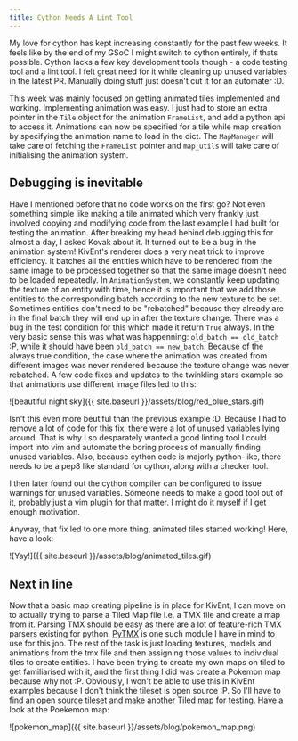 ```yaml
---
title: Cython Needs A Lint Tool
---
```


My love for cython has kept increasing constantly for the past few weeks.
It feels like by the end of my GSoC I might switch to cython entirely, if thats
possible. Cython lacks a few key development tools though - a code testing tool
and a lint tool. I felt great need for it while cleaning up unused variables
in the latest PR. Manually doing stuff just doesn't cut it for an automater :D.

This week was mainly focused on getting animated tiles implemented and working.
Implementing animation was easy. I just had to store an extra pointer in the
`Tile` object for the animation `FrameList`, and add a python api to access it.
Animations can now be specified for a tile while map creation by specifying the
animation name to load in the dict. The `MapManager` will take care of fetching
the `FrameList` pointer and `map_utils` will take care of initialising the
animation system.

Debugging is inevitable
-----------------------

Have I mentioned before that no code works on the first go?
Not even something simple like making a tile animated which very frankly just
involved copying and modifying code from the last example I had built for
testing the animation. After breaking my head behind debugging this for almost
a day, I asked Kovak about it. It turned out to be a bug in the animation
system! KivEnt's renderer does a very neat trick to improve efficiency.
It batches all the entities which have to be rendered from the same image
to be processed together so that the same image doesn't need to be loaded
repeatedly. In `AnimationSystem`, we constantly keep updating the texture of an
entity with time, hence it is important that we add those entities to the
corresponding batch according to the new texture to be set. Sometimes entities
don't need to be "rebatched" because they already are in the final batch they
will end up in after the texture change. There was a bug in the test condition
for this which made it return `True` always.
In the very basic sense this was what was happenning: `old_batch == old_batch`
:P, while it should have been `old_batch == new_batch`. Because of the always
true condition, the case where the animation was created from different images 
was never rendered because the texture change was never rebatched.
A few code fixes and updates to the twinkling stars example so that animations
use different image files led to this:

![beautiful night sky]({{ site.baseurl }}/assets/blog/red_blue_stars.gif)

Isn't this even more beutiful than the previous example :D. Because I had to
remove a lot of code for this fix, there were a lot of unused variables lying
around. That is why I so desparately wanted a good linting tool I could import
into vim and automate the boring process of manually finding unused variables.
Also, because cython code is majorly python-like, there needs to be a pep8 like
standard for cython, along with a checker tool.

I then later found out the cython compiler can be configured to issue warnings
for unused variables. Someone needs to make a good tool out of it, probably
just a vim plugin for that matter. I might do it myself if I get enough motivation.

Anyway, that fix led to one more thing, animated tiles started working! Here,
have a look:

![Yay!]({{ site.baseurl }}/assets/blog/animated_tiles.gif)

Next in line
-----------

Now that a basic map creating pipeline is in place for KivEnt, I can move on to
actually trying to parse a Tiled Map file i.e. a TMX file and create a map from
it. Parsing TMX should be easy as there are a lot of feature-rich TMX parsers
existing for python. [PyTMX](https://github.com/bitcraft/PyTMX) is one such
module I have in mind to use for this job. The rest of the task is just loading
textures, models and animations from the tmx file and then assigning those
values to individual tiles to create entities. I have been trying to create
my own maps on tiled to get familiarised with it, and the first thing I did was
create a Pokemon map because why not :P. Obviously, I won't be able to use this
in KivEnt examples because I don't think the tileset is open source :P. So I'll
have to find an open source tileset and make another Tiled map for testing.
Have a look at the Poekemon map:

![pokemon_map]({{ site.baseurl }}/assets/blog/pokemon_map.png)


